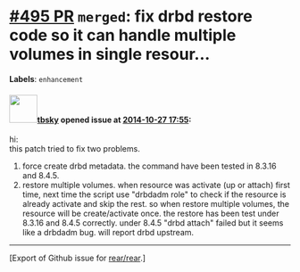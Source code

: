 [\#495 PR](https://github.com/rear/rear/pull/495) `merged`: fix drbd restore code so it can handle multiple volumes in single resour...
=======================================================================================================================================

**Labels**: `enhancement`

#### <img src="https://avatars.githubusercontent.com/u/9283275?v=4" width="50">[tbsky](https://github.com/tbsky) opened issue at [2014-10-27 17:55](https://github.com/rear/rear/pull/495):

hi:  
this patch tried to fix two problems.

1.  force create drbd metadata. the command have been tested in 8.3.16
    and 8.4.5.
2.  restore multiple volumes. when resource was activate (up or attach)
    first time, next time the script use "drbdadm role" to check if the
    resource is already activate and skip the rest. so when restore
    multiple volumes, the resource will be create/activate once. the
    restore has been test under 8.3.16 and 8.4.5 correctly. under 8.4.5
    "drbd attach" failed but it seems like a drbdadm bug. will report
    drbd upstream.

------------------------------------------------------------------------

\[Export of Github issue for
[rear/rear](https://github.com/rear/rear).\]
